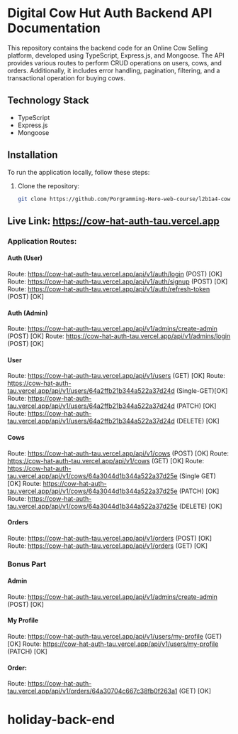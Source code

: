 # Digital Cow Hut Auth Backend API Documentation

This repository contains the backend code for an Online Cow Selling platform, developed using TypeScript, Express.js, and Mongoose. The API provides various routes to perform CRUD operations on users, cows, and orders. Additionally, it includes error handling, pagination, filtering, and a transactional operation for buying cows.

## Technology Stack

- TypeScript
- Express.js
- Mongoose

## Installation

To run the application locally, follow these steps:

1. Clone the repository:

   ```bash
   git clone https://github.com/Porgramming-Hero-web-course/l2b1a4-cow-hut-admin-auth-marufprocode
   ```

## Live Link: https://cow-hat-auth-tau.vercel.app

### Application Routes:

#### Auth (User)

Route: https://cow-hat-auth-tau.vercel.app/api/v1/auth/login (POST) [OK]
Route: https://cow-hat-auth-tau.vercel.app/api/v1/auth/signup (POST) [OK]
Route: https://cow-hat-auth-tau.vercel.app/api/v1/auth/refresh-token (POST)  [OK]

#### Auth (Admin)

Route: https://cow-hat-auth-tau.vercel.app/api/v1/admins/create-admin (POST) [OK]
Route: https://cow-hat-auth-tau.vercel.app/api/v1/admins/login (POST) [OK]

#### User

Route: https://cow-hat-auth-tau.vercel.app/api/v1/users (GET) [OK]
Route: https://cow-hat-auth-tau.vercel.app/api/v1/users/64a2ffb21b344a522a37d24d (Single-GET)[OK]
Route: https://cow-hat-auth-tau.vercel.app/api/v1/users/64a2ffb21b344a522a37d24d (PATCH) [OK]
Route: https://cow-hat-auth-tau.vercel.app/api/v1/users/64a2ffb21b344a522a37d24d (DELETE) [OK]

#### Cows

Route: https://cow-hat-auth-tau.vercel.app/api/v1/cows (POST) [OK]
Route: https://cow-hat-auth-tau.vercel.app/api/v1/cows (GET) [OK]
Route: https://cow-hat-auth-tau.vercel.app/api/v1/cows/64a3044d1b344a522a37d25e (Single GET) [OK]
Route: https://cow-hat-auth-tau.vercel.app/api/v1/cows/64a3044d1b344a522a37d25e (PATCH) [OK]
Route: https://cow-hat-auth-tau.vercel.app/api/v1/cows/64a3044d1b344a522a37d25e (DELETE) [OK]

#### Orders

Route: https://cow-hat-auth-tau.vercel.app/api/v1/orders (POST) [OK]
Route: https://cow-hat-auth-tau.vercel.app/api/v1/orders (GET) [OK]

### Bonus Part

#### Admin
Route: https://cow-hat-auth-tau.vercel.app/api/v1/admins/create-admin (POST) [OK]

#### My Profile
Route: https://cow-hat-auth-tau.vercel.app/api/v1/users/my-profile (GET) [OK]
Route: https://cow-hat-auth-tau.vercel.app/api/v1/users/my-profile (PATCH) [OK]
#### Order:
Route: https://cow-hat-auth-tau.vercel.app/api/v1/orders/64a30704c667c38fb0f263a1 (GET) [OK]
# holiday-back-end
